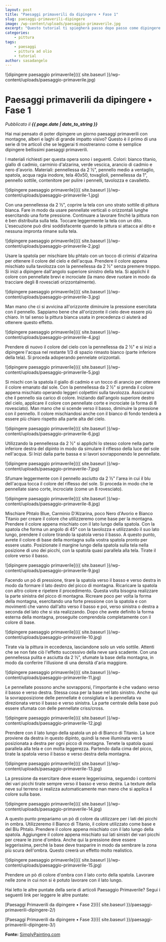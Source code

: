 ```yaml
---
layout: post
title: "Paesaggi primaverili da dipingere • Fase 1"
slug: paesaggi-primaverili-dipingere
image: /wp-content/uploads/paesaggio-primaverile.jpg
excerpt: "Questo tutorial ti spiegherà passo dopo passo come dipingere paesaggi primaverili con montagne, laghi, alberi di grande impatto visivo."
categories:
    - pittura
tags:
    - paesaggi
    - pittura ad olio
    - tutorial
author: sasadangelo
---
```


![dipingere paesaggio primaverile]({{ site.baseurl }}/wp-content/uploads/paesaggio-primaverile.jpg)

# Paesaggi primaverili da dipingere • Fase 1
_Pubblicato il **{{ page.date | date_to_string }}**_

Hai mai pensato di poter dipingere un giorno paesaggi primaverili con montagne, alberi e laghi di grande impatto visivo? Questo è il primo di una serie di tre articoli che se leggerai ti mostreranno come è semplice dipingere bellissimi paesaggi primaverili.

I materiali richiesti per questa opera sono i seguenti. Colori: bianco titanio, giallo di cadmio, carminio d'alzarina, verde vescica, arancio di cadmio e nero d'avorio. Materiali: pennellessa da 2 ½", pennello medio a ventaglio, spatola, acqua ragia inodore, tela 40x50, tovaglioli, pennellessa da 1", pennello sottile, contenitore per pulire i pennelli, tavolozza e cavalletto.

![dipingere paesaggio primaverile]({{ site.baseurl }}/wp-content/uploads/paesaggio-primaverile-1.jpg)

Con una pennellessa da 2 ½", coprire la tela con uno strato sottile di pittura bianca. Fare in modo da usare pennellate verticali o orizzontali lunghe esercitando una forte pressione. Continuare a lavorare finchè la pittura non è ben distribuita sulla tela. Toccare leggermente la tela con un dito. L'esecuzione può dirsi soddisfacente quando la pittura si attacca al dito e nessuna impronta rimane sulla tela.

![dipingere paesaggio primaverile]({{ site.baseurl }}/wp-content/uploads/paesaggio-primaverile-2.jpg)

Usare la spatola per mischiare blu phtalo con un tocco di crimisi d'alzarina per ottenere il colore del cielo e dell'acqua. Prendere il colore appena mischiato sulla tavolozza con la pennellessa da 2 ½" senza premere troppo. Si inizi a dipingere dall'angolo superiore sinistro della tela. Si applichi il colore con pennellate brevi e incrociate (la mano deve ruotare in modo da tracciare degli 8 rovesciati orizzontalmente).

![dipingere paesaggio primaverile]({{ site.baseurl }}/wp-content/uploads/paesaggio-primaverile-3.jpg)

Man mano che ci si avvicina all'orizzonte diminuire la pressione esercitata con il pennello. Sappiamo bene che all'orizzonte il cielo deve essere più chiaro. In tal senso la pittura bianca usata in precedenza ci aiuterà ad ottenere questo effetto.

![dipingere paesaggio primaverile]({{ site.baseurl }}/wp-content/uploads/paesaggio-primaverile-4.jpg)

Prendere di nuovo il colore del cielo con la pennellessa da 2 ½" e si inizi a dipingere l'acqua nel restante 1/3 di spazio rimasto bianco (parte inferiore della tela). Si proceda adoperando pennelate orizzontali.

![dipingere paesaggio primaverile]({{ site.baseurl }}/wp-content/uploads/paesaggio-primaverile-5.jpg)

Si mischi con la spatola il giallo di cadmio e un tocco di arancio per ottenere il colore emanato dal sole. Con la pennellessa da 2 ½" si prenda il colore appena mischiato operando leggeri colpettini sulla tavolozza. Assicurarsi che il pennello sia carico di colore. Iniziando dall'angolo superiore destro del cielo, applicare il colore con pennellate corte e incrociate (a forma di 8 rovesciato). Man mano che si scende verso il basso, diminuire la pressione con il pennello. Il colore mischiandosi anche con il bianco di fondo tenderà a essere più chiaro rispetto alla parte alta del cielo.

![dipingere paesaggio primaverile]({{ site.baseurl }}/wp-content/uploads/paesaggio-primaverile-6.jpg)

Utilizzando la pennellessa da 2 ½" si applichi lo stesso colore nella parte inferiore destra del dipinto in modo da simulare il riflesso della luce del sole nell'acqua. Si Inizi dalla parte bassa e si lavori sovrapponendo le pennellate.

![dipingere paesaggio primaverile]({{ site.baseurl }}/wp-content/uploads/paesaggio-primaverile-7.jpg)

Sfumare leggermente con il pennello asciutto da 2 ½" l'area in cui il blu dell'acqua tocca il colore del riflesso del sole. Si proceda in modo che le pennellate siano corte, incrociate (come un 8 rovesciato).

![dipingere paesaggio primaverile]({{ site.baseurl }}/wp-content/uploads/paesaggio-primaverile-8.jpg)

Mischiare Phtalo Blue, Carminio D'Alzarina, poco Nero d'Avorio e Bianco Titanio per creare il colore che utilizzeremo come base per la montagna. Prendere il colore appena mischiato con il lato lungo della spatola. Con la spatola che forma un angolo di 45° con la tavolozza e utilizzando il suo lato lungo, prendere il colore tirando la spatola verso il basso. A questo punto, avrete il colore di base della montagna sulla vostra spatola pronto per essere usato. Posizionate il margine lungo della spatola sulla tela nella posizione di uno dei picchi, con la spatola quasi parallela alla tela. Tirate il colore verso il basso.

![dipingere paesaggio primaverile]({{ site.baseurl }}/wp-content/uploads/paesaggio-primaverile-9.jpg)

Facendo un pò di pressione, tirare la spatola verso il basso e verso destra in modo da formare il lato destro del picco di montagna. Ricaricare la spatola con altro colore e ripetere il procedimento. Questa volta bisogna realizzare la parte sinistra del picco di montagna. Ricreare poco per volta la forma della montagna, esercitando una forte pressione con la spatola e con movimenti che vanno dall'alto verso il basso e poi, verso sinistra o destra a seconda del lato che si sta realizzando. Dopo che avete definito la forma esterna della montagna, proseguite comprendola completamente con il colore di base.

![dipingere paesaggio primaverile]({{ site.baseurl }}/wp-content/uploads/paesaggio-primaverile-10.jpg)

Tirate via la pittura in eccedenza, lasciandone solo un velo sottile. Attenti che se non fate ciò l'effetto successivo della neve sarà scadente. Con una pennellessa pulita e asciutta da 2 ½", sfumate la base della montagna, in modo da conferire l'illusione di una densità d'aria maggiore.

![dipingere paesaggio primaverile]({{ site.baseurl }}/wp-content/uploads/paesaggio-primaverile-11.jpg)

Le pennellate possono anche sovrapporsi, l'importante è che vadano verso il basso e verso destra. Stessa cosa per la base nel lato sinistro. Anche qui la sovrapposizione delle pennellate è consigliata e la pennellata va direzionata verso il basso e verso sinistra. La parte centrale della base può essere sfumata con delle pennellate criss/cross.

![dipingere paesaggio primaverile]({{ site.baseurl }}/wp-content/uploads/paesaggio-primaverile-12.jpg)

Prendere con il lato lungo della spatola un pò di Bianco di Titanio. La luce proviene da destra in questo dipinto, quindi la neve illuminata verrà posizionata a destra per ogni picco di montagna. Tenete la spatola quasi parallela alla tela e con molta leggerezza. Partendo dalla cima del picco, tirate la spatola verso il basso e verso destra della montagna.

![dipingere paesaggio primaverile]({{ site.baseurl }}/wp-content/uploads/paesaggio-primaverile-13.jpg)

La pressione da esercitare deve essere leggerissima, seguendo i contorni dei vari picchi tirate sempre verso il basso e verso destra. La texture della neve sul terreno si realizza automaticamente man mano che si applica il colore sulla base.

![dipingere paesaggio primaverile]({{ site.baseurl }}/wp-content/uploads/paesaggio-primaverile-14.jpg)

A questo punto prepariamo un pò di colore da utilizzare per i lati dei picchi in ombra. Utilizzeremo il Bianco di Titanio, il colore utilizzato come base e del Blu Phtalo. Prendere il colore appena mischiato con il lato lungo della spatola. Aggiungere il colore appena mischiato sui lati sinistri dei vari picchi per creare le zone d'ombra. Anche qui la pressione deve essere leggerissima, perchè la base deve trasparire in modo da sembrare la zona più scura dell'ombra. Questo creerà un effetto molto realistico.

![dipingere paesaggio primaverile]({{ site.baseurl }}/wp-content/uploads/paesaggio-primaverile-15.jpg)

Prendere un pò di colore d'ombra con il lato corto della spatola. Lavorare nelle zone in cui non si è potuto lavorare con il lato lungo.

Hai letto le altre puntate della serie di articoli Paesaggio Primaverile? Segui i seguenti link per leggere le altre puntate:

[Paesaggi Primaverili da dipingere • Fase 2]({{ site.baseurl }}/paesaggi-primaverili-dipingere-2/)

[Paesaggi Primaverili da dipingere • Fase 3]({{ site.baseurl }}/paesaggi-primaverili-dipingere-3/)

**Fonte:** [SimplyPainting.com](http://simplypainting.com/)
